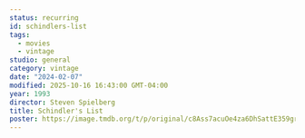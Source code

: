```yaml
---
status: recurring
id: schindlers-list
tags:
  - movies
  - vintage
studio: general
category: vintage
date: "2024-02-07"
modified: 2025-10-16 16:43:00 GMT-04:00
year: 1993
director: Steven Spielberg
title: Schindler's List
poster: https://image.tmdb.org/t/p/original/c8Ass7acuOe4za6DhSattE359gr.jpg
---
```

